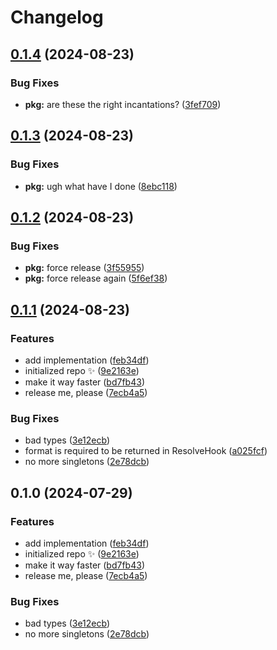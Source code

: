 # Changelog

## [0.1.4](https://github.com/boneskull/impvol/compare/impvol-v0.1.3...impvol-v0.1.4) (2024-08-23)


### Bug Fixes

* **pkg:** are these the right incantations? ([3fef709](https://github.com/boneskull/impvol/commit/3fef709ccd6ac453bc4f753cb2d5d7b56b490a81))

## [0.1.3](https://github.com/boneskull/impvol/compare/impvol-v0.1.2...impvol-v0.1.3) (2024-08-23)


### Bug Fixes

* **pkg:** ugh what have I done ([8ebc118](https://github.com/boneskull/impvol/commit/8ebc11801c2a3b56e94640803b06f8544d94fdb9))

## [0.1.2](https://github.com/boneskull/impvol/compare/impvol-v0.1.1...impvol-v0.1.2) (2024-08-23)


### Bug Fixes

* **pkg:** force release ([3f55955](https://github.com/boneskull/impvol/commit/3f559553247ce4a2090a9232b7db339ed98c51a1))
* **pkg:** force release again ([5f6ef38](https://github.com/boneskull/impvol/commit/5f6ef382faf214ca17667d7adf65dd535d0d4aa9))

## [0.1.1](https://github.com/boneskull/impvol/compare/impvol-v0.1.0...impvol-v0.1.1) (2024-08-23)


### Features

* add implementation ([feb34df](https://github.com/boneskull/impvol/commit/feb34df8a0a94fb57aa6c75d707689ad05dd678d))
* initialized repo ✨ ([9e2163e](https://github.com/boneskull/impvol/commit/9e2163ea05d4bcf9edcb4135b18fe08a4edacc1e))
* make it way faster ([bd7fb43](https://github.com/boneskull/impvol/commit/bd7fb43819e60267e836399134041f93fd5239da))
* release me, please ([7ecb4a5](https://github.com/boneskull/impvol/commit/7ecb4a58a73e7ff8ec3cc512e2eb00530b108284))


### Bug Fixes

* bad types ([3e12ecb](https://github.com/boneskull/impvol/commit/3e12ecb2c02b421bec508eccb38465fb7c0a0f08))
* format is required to be returned in ResolveHook ([a025fcf](https://github.com/boneskull/impvol/commit/a025fcf90b97699ef9d0a1dbdd26cf5432791543))
* no more singletons ([2e78dcb](https://github.com/boneskull/impvol/commit/2e78dcbbecee6209713fdfb7a1e74151eec9649b))

## 0.1.0 (2024-07-29)

### Features

- add implementation ([feb34df](https://github.com/boneskull/impvol/commit/feb34df8a0a94fb57aa6c75d707689ad05dd678d))
- initialized repo ✨ ([9e2163e](https://github.com/boneskull/impvol/commit/9e2163ea05d4bcf9edcb4135b18fe08a4edacc1e))
- make it way faster ([bd7fb43](https://github.com/boneskull/impvol/commit/bd7fb43819e60267e836399134041f93fd5239da))
- release me, please ([7ecb4a5](https://github.com/boneskull/impvol/commit/7ecb4a58a73e7ff8ec3cc512e2eb00530b108284))

### Bug Fixes

- bad types ([3e12ecb](https://github.com/boneskull/impvol/commit/3e12ecb2c02b421bec508eccb38465fb7c0a0f08))
- no more singletons ([2e78dcb](https://github.com/boneskull/impvol/commit/2e78dcbbecee6209713fdfb7a1e74151eec9649b))

